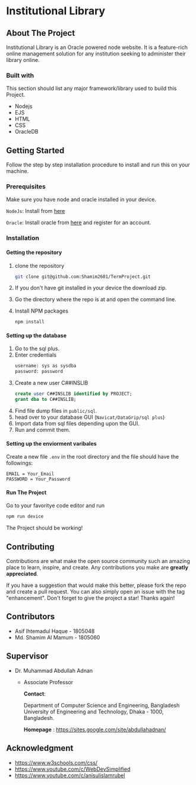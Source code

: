# Institutional Library



## About The Project ##


Institutional Library is an Oracle powered node website. It is a feature-rich online management solution for any institution seeking to administer their library online.


### Built with ###
This section should list any major framework/library used to build this Project.

- Nodejs
- EJS
- HTML
- CSS
- OracleDB

## Getting Started ##

Follow the step by step installation procedure to install and run this on your machine.

### Prerequisites ###
Make sure you have node and oracle installed in your device.

`NodeJs`: Install from [here](https://nodejs.org/en/download/)

`Oracle`: Install oracle from [here](https://www.oracle.com/downloads/) and register for an account.

### Installation ###

#### Getting the repository #####
1. clone the repository
    ```bash
    git clone git@github.com:Shamim2601/TermProject.git
    ```
2. If you don't have git installed in your device the download zip.

3. Go the directory where the repo is at and open the command line.
4. Install NPM packages
    ```bash
    npm install
    ```
#### Setting up the database  ####
1. Go to the sql plus.
2. Enter credentials
    ```bash
    username: sys as sysdba
    password: password
    ```
3. Create a new user C##INSLIB
    ```sql
    create user C##INSLIB identified by PROJECT;
    grant dba to C##INSLIB;
    ```
4. Find file dump files in `public/sql`.
5. head over to your database GUI (`Navicat/DataGrip/sql plus`) 
6. Import data from sql files depending upon the GUI.
7. Run and commit them.

#### Setting up the enviorment varibales #### 
Create a new file `.env` in the root directory and the file should have the followings:
    
    EMAIL = Your_Email
    PASSWORD = Your_Password
    
#### Run The Project ####
Go to your favoritye code editor and run
```bash
npm run device
```
The Project should be working!


## Contributing ##
Contributions are what make the open source community such an amazing place to learn, inspire, and create. Any contributions you make are **greatly appreciated**.

If you have a suggestion that would make this better, please fork the repo and create a pull request. You can also simply open an issue with the tag "enhancement". Don't forget to give the project a star! Thanks again!

## Contributors ##
 - Asif Ihtemadul Haque - 1805048
 - Md. Shamim Al Mamum - 1805060

## Supervisor ##
 -  Dr. Muhammad Abdullah Adnan
    - Associate Professor
        
        **Contact**:
        
        Department of Computer Science and Engineering, Bangladesh University of Engineering and Technology, Dhaka - 1000, Bangladesh.

        __Homepage__ :
        https://sites.google.com/site/abdullahadnan/

## Acknowledgment ##
 - https://www.w3schools.com/css/
 - https://www.youtube.com/c/WebDevSimplified
 - https://www.youtube.com/c/anisulislamrubel 
          
